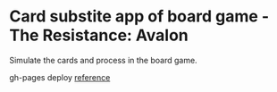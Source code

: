 # Card substite app of board game - The Resistance: Avalon
Simulate the cards and process in the board game.

gh-pages deploy [reference](https://github.com/facebookincubator/create-react-app/blob/master/packages/react-scripts/template/README.md#deployment)


